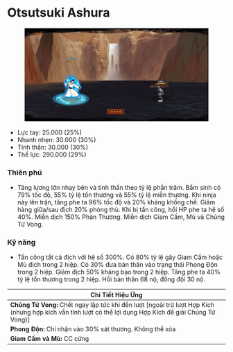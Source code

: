 # Otsutsuki Ashura

<figure><img src="../../.gitbook/assets/Otsutsuki_Ashura_S.Atk_.gif" alt=""><figcaption></figcaption></figure>

* Lực tay: 25.000 (25%)
* Nhanh nhẹn: 30.000 (30%)
* Tinh thần: 30.000 (30%)
* Thể lực: 290.000 (29%)

### Thiên phú

* Tăng lương lớn nhạy bén và tinh thần theo tỷ lệ phần trăm. Bẩm sinh có 79% tốc độ, 55% tỷ lệ tổn thương và 55% tỷ lệ miễn thương. Khi ninja này lên trận, tăng phe ta 96% tốc độ và 20% kháng khống chế. Giảm hàng giữa/sau địch 20% phòng thủ. Khi bị tấn công, hồi HP phe ta hệ số 40%. Miễn dịch 150% Phản Thương. Miễn dịch Giam Cầm, Mù và Chủng Tử Vong.

### Kỹ năng

* Tấn công tất cả địch với hệ số 300%. Có 80% tỷ lệ gây Giam Cầm hoặc Mù địch trong 2 hiệp. Có 30% đưa bản thân vào trạng thái Phong Độn trong 2 hiệp. Giảm địch 50% kháng bạo trong 2 hiệp. Tăng phe ta 40% tỷ lệ tổn thương trong 2 hiệp. Hồi bản thân 68 nộ, đồng đội 30 nộ.

| Chi Tiết Hiệu Ứng                                                                                                                                          |
| ---------------------------------------------------------------------------------------------------------------------------------------------------------- |
| **Chủng Tử Vong:** Chết ngay lập tức khi đến lượt \[ngoài trừ lượt Hợp Kích (nhưng hợp kích vẫn tính lượt có thể lợi dụng Hợp Kích để giải Chủng Tử Vong)] |
| **Phong Độn:** Chỉ nhận vào 30% sát thương. Không thể xóa                                                                                                  |
| **Giam Cầm và Mù:** CC cứng                                                                                                                                |
